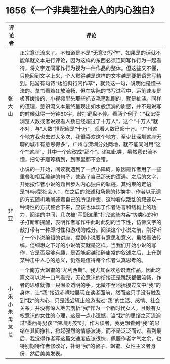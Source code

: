 # 1656《一个非典型社会人的内心独白》

评论者 | 评论 |
|---|---|
张大山|正宗意识流来了。不知道是不是“无意识写作”，如果是的话就不能单就文本进行评论，因为这样的东西必须连同写作行为一起看待，将文字连同写作行为视为一件作品的整体。但这些又不懂，只能回到文字上来，个人觉得越是这样的文本越是要把语言写精到。陆游有句诗“矮纸斜行闲作草”，就凭这一句，说明他是懂书法的。草书看着狂放流畅，但在实际的书写过程中，运笔速度是极其缓慢的，小视频里头那些抓支毛笔乱刷的，就是扯淡。同样的道理，意识流文本最终呈现出如水般流淌的质感，并不是说写的时候就得一分钟60字，敲打键盘不停。看两个例子：“我记得浏览人数或者说观看人数已经超过了十万人”，这个“十万人”就不对，与“人数”搭配应是“十万”，观看人数已超十万。“广州这个地方我也去过太多次，我很喜欢这个地方，至少比深圳这座无聊的城市有意思得多”，广州与深圳分处两地，就不能同时用“这个”“这座”，其中一个应改成“那个”。诸如此类，虽然意识流不懂，把句子雕琢精到，到哪里都不会错。
非亚|小说的一开始，阅读就遇到了一点小障碍，原因是作者用了一些重叠和相互缠绕的句子，营造了自己那天的遭遇。之后的文字，开始按作者小说的题目步入内心独白的轨迹，其约束的定语是“非典型社会人”，在之后的叙述和场景的转换中，作者以无调的方式随机地阐述着自己的所见所想，这种看似散乱的叙述以一种诗性的方式整合下来，应该也体现了作者语言和结构上的功力，阅读的中间，几次被“写到这里”打完这些内容”等类似的句子打断和提醒，表明作者写作中此时此刻的当下性，仿佛文字的敲打带有一种即时性和游戏的成分。阅读这个小说之前，刚好听了一个小说编辑的讲座，提到小说要有意思和意义，虽然看法传统，但细想之下好的小说确实就是这样，当我们开始小说的写作，它是否足够有趣，是否能超越琐碎庸常的叙述之后，上升到某种击中人心的意义，仍然是值得每个作者认真思考的。
小朱小朱毋怠荒|一个南方大飒蜜的“尤利西斯”。我尤其喜欢意识流作品，因此这篇文可以说一口气看完，无论意识的衔接还是跳跃都很流畅，作者的思维就像一只温柔透明的手，无微不至地抚摸过文中“我”的身体，让“我”接近赤裸地展现在读者面前，然而这只手没有触及到“我”的内心，只是浅尝辄止般游离过“我”的生活、感情、社会关系，并没有深入地去剖析“我”作为一个新时代女人，且颇有女权意识的女性的心理，这是一点小遗憾，当“我”的思绪之河流淌过“墨西哥男孩”“深圳男孩”时，作为读者，我更想看到“我”的思绪在其间挣扎，掀起强烈的情感波涛，而不是泛泛而过。看到最后，我觉得作者写这篇文速度应该很快，佩服作者才气之余，也特别期待作者修改好，补缀“我”的留子、飒蜜、女性主义者身份，然后美美发表。